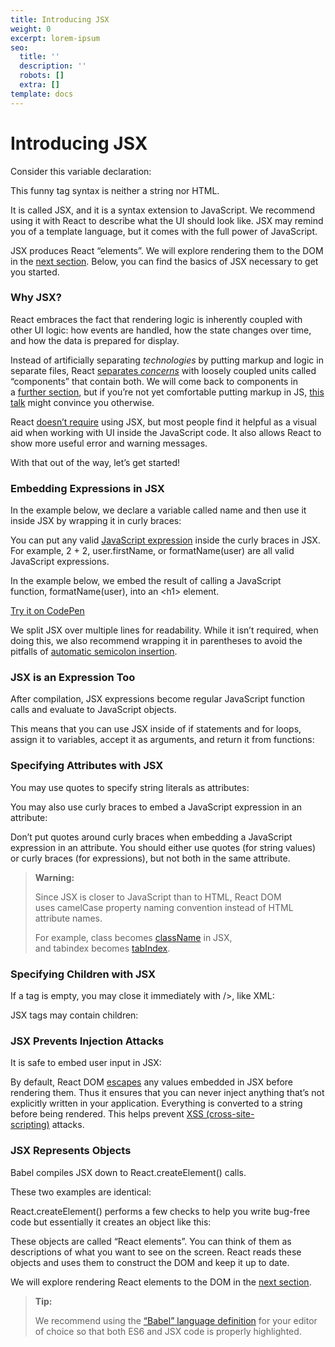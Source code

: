 ```yaml
---
title: Introducing JSX
weight: 0
excerpt: lorem-ipsum
seo:
  title: ''
  description: ''
  robots: []
  extra: []
template: docs
---
```

# Introducing JSX&#xA;&#xA;

Consider this variable declaration:

This funny tag syntax is neither a string nor HTML.

It is called JSX, and it is a syntax extension to JavaScript. We recommend using it with React to describe what the UI should look like. JSX may remind you of a template language, but it comes with the full power of JavaScript.

JSX produces React “elements”. We will explore rendering them to the DOM in the [next section](https://reactjs.org/docs/rendering-elements.html). Below, you can find the basics of JSX necessary to get you started.

### Why JSX?

React embraces the fact that rendering logic is inherently coupled with other UI logic: how events are handled, how the state changes over time, and how the data is prepared for display.

Instead of artificially separating *technologies* by putting markup and logic in separate files, React [separates *concerns*](https://en.wikipedia.org/wiki/Separation_of_concerns) with loosely coupled units called “components” that contain both. We will come back to components in a [further section](https://reactjs.org/docs/components-and-props.html), but if you’re not yet comfortable putting markup in JS, [this talk](https://www.youtube.com/watch?v=x7cQ3mrcKaY) might convince you otherwise.

React [doesn’t require](https://reactjs.org/docs/react-without-jsx.html) using JSX, but most people find it helpful as a visual aid when working with UI inside the JavaScript code. It also allows React to show more useful error and warning messages.

With that out of the way, let’s get started!

### Embedding Expressions in JSX

In the example below, we declare a variable called name and then use it inside JSX by wrapping it in curly braces:

You can put any valid [JavaScript expression](https://developer.mozilla.org/en-US/docs/Web/JavaScript/Guide/Expressions_and_Operators#Expressions) inside the curly braces in JSX. For example, 2 + 2, user.firstName, or formatName(user) are all valid JavaScript expressions.

In the example below, we embed the result of calling a JavaScript function, formatName(user), into an \<h1> element.

[Try it on CodePen](https://reactjs.org/redirect-to-codepen/introducing-jsx)

We split JSX over multiple lines for readability. While it isn’t required, when doing this, we also recommend wrapping it in parentheses to avoid the pitfalls of [automatic semicolon insertion](https://stackoverflow.com/q/2846283).

### JSX is an Expression Too

After compilation, JSX expressions become regular JavaScript function calls and evaluate to JavaScript objects.

This means that you can use JSX inside of if statements and for loops, assign it to variables, accept it as arguments, and return it from functions:

### Specifying Attributes with JSX

You may use quotes to specify string literals as attributes:

You may also use curly braces to embed a JavaScript expression in an attribute:

Don’t put quotes around curly braces when embedding a JavaScript expression in an attribute. You should either use quotes (for string values) or curly braces (for expressions), but not both in the same attribute.

> **Warning:**
>
> Since JSX is closer to JavaScript than to HTML, React DOM uses camelCase property naming convention instead of HTML attribute names.
>
> For example, class becomes [className](https://developer.mozilla.org/en-US/docs/Web/API/Element/className) in JSX, and tabindex becomes [tabIndex](https://developer.mozilla.org/en-US/docs/Web/API/HTMLElement/tabIndex).

### Specifying Children with JSX

If a tag is empty, you may close it immediately with />, like XML:

JSX tags may contain children:

### JSX Prevents Injection Attacks

It is safe to embed user input in JSX:

By default, React DOM [escapes](https://stackoverflow.com/questions/7381974/which-characters-need-to-be-escaped-on-html) any values embedded in JSX before rendering them. Thus it ensures that you can never inject anything that’s not explicitly written in your application. Everything is converted to a string before being rendered. This helps prevent [XSS (cross-site-scripting)](https://en.wikipedia.org/wiki/Cross-site_scripting) attacks.

### JSX Represents Objects

Babel compiles JSX down to React.createElement() calls.

These two examples are identical:

React.createElement() performs a few checks to help you write bug-free code but essentially it creates an object like this:

These objects are called “React elements”. You can think of them as descriptions of what you want to see on the screen. React reads these objects and uses them to construct the DOM and keep it up to date.

We will explore rendering React elements to the DOM in the [next section](https://reactjs.org/docs/rendering-elements.html).

> **Tip:**
>
> We recommend using the [“Babel” language definition](https://babeljs.io/docs/en/next/editors) for your editor of choice so that both ES6 and JSX code is properly highlighted.
